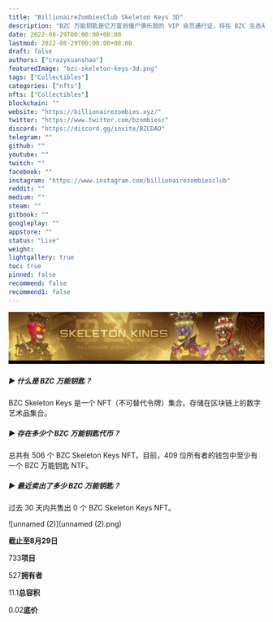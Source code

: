 ```yaml
---
title: "BillionaireZombiesClub Skeleton Keys 3D"
description: "BZC 万能钥匙是亿万富翁僵尸俱乐部的 VIP 会员通行证，将在 BZC 生态系统中具有特殊用途。该系列已用于在 Skeleton Kings 的第一个周期中铸造。"
date: 2022-08-29T00:00:00+08:00
lastmod: 2022-08-29T00:00:00+08:00
draft: false
authors: ["crazyxuanshao"]
featuredImage: "bzc-skeleton-keys-3d.png"
tags: ["Collectibles"]
categories: ["nfts"]
nfts: ["Collectibles"]
blockchain: ""
website: "https://billionairezombies.xyz/"
twitter: "https://www.twitter.com/bzombiesc"
discord: "https://discord.gg/invite/BZCDAO"
telegram: ""
github: ""
youtube: ""
twitch: ""
facebook: ""
instagram: "https://www.instagram.com/billionairezombiesclub"
reddit: ""
medium: ""
steam: ""
gitbook: ""
googleplay: ""
appstore: ""
status: "Live"
weight: 
lightgallery: true
toc: true
pinned: false
recommend: false
recommend1: false
---
```

![dsad](dsad.png)

##### ▶ 什么是 BZC 万能钥匙？

BZC Skeleton Keys 是一个 NFT（不可替代令牌）集合。存储在区块链上的数字艺术品集合。

##### ▶ 存在多少个 BZC 万能钥匙代币？

总共有 506 个 BZC Skeleton Keys NFT。目前，409 位所有者的钱包中至少有一个 BZC 万能钥匙 NTF。

##### ▶ 最近卖出了多少 BZC 万能钥匙？

过去 30 天内共售出 0 个 BZC Skeleton Keys NFT。

![unnamed (2)](unnamed (2).png)

**截止至8月29日**

733**项目**

527**拥有者**

11.1**总容积**

0.02**底价**